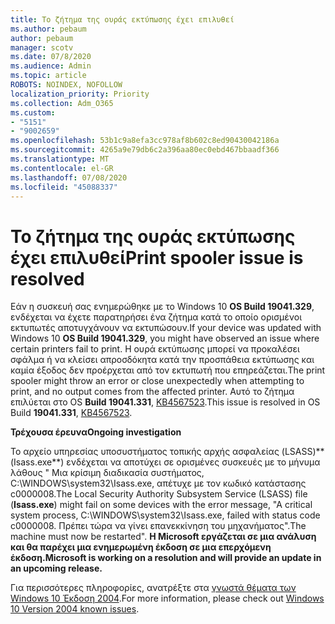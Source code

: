 ```yaml
---
title: Το ζήτημα της ουράς εκτύπωσης έχει επιλυθεί
ms.author: pebaum
author: pebaum
manager: scotv
ms.date: 07/8/2020
ms.audience: Admin
ms.topic: article
ROBOTS: NOINDEX, NOFOLLOW
localization_priority: Priority
ms.collection: Adm_O365
ms.custom:
- "5151"
- "9002659"
ms.openlocfilehash: 53b1c9a8efa3cc978af8b602c8ed90430042186a
ms.sourcegitcommit: 4265a9e79db6c2a396aa80ec0ebd467bbaadf366
ms.translationtype: MT
ms.contentlocale: el-GR
ms.lasthandoff: 07/08/2020
ms.locfileid: "45088337"
---
```

# <a name="print-spooler-issue-is-resolved"></a><span data-ttu-id="8c373-102">Το ζήτημα της ουράς εκτύπωσης έχει επιλυθεί</span><span class="sxs-lookup"><span data-stu-id="8c373-102">Print spooler issue is resolved</span></span>

<span data-ttu-id="8c373-103">Εάν η συσκευή σας ενημερώθηκε με το Windows 10 **OS Build 19041.329**, ενδέχεται να έχετε παρατηρήσει ένα ζήτημα κατά το οποίο ορισμένοι εκτυπωτές αποτυγχάνουν να εκτυπώσουν.</span><span class="sxs-lookup"><span data-stu-id="8c373-103">If your device was updated with Windows 10  **OS Build 19041.329**, you might have observed an issue where certain printers fail to print.</span></span> <span data-ttu-id="8c373-104">Η ουρά εκτύπωσης μπορεί να προκαλέσει σφάλμα ή να κλείσει απροσδόκητα κατά την προσπάθεια εκτύπωσης και καμία έξοδος δεν προέρχεται από τον εκτυπωτή που επηρεάζεται.</span><span class="sxs-lookup"><span data-stu-id="8c373-104">The print spooler might throw an error or close unexpectedly when attempting to print, and no output comes from the affected printer.</span></span> <span data-ttu-id="8c373-105">Αυτό το ζήτημα επιλύεται στο OS **Build 19041.331**, [KB4567523](https://support.microsoft.com/help/4567523/windows-10-update-kb4567523).</span><span class="sxs-lookup"><span data-stu-id="8c373-105">This issue is resolved in OS Build  **19041.331**, [KB4567523](https://support.microsoft.com/help/4567523/windows-10-update-kb4567523).</span></span>  

<span data-ttu-id="8c373-106">**Τρέχουσα έρευνα**</span><span class="sxs-lookup"><span data-stu-id="8c373-106">**Ongoing investigation**</span></span>

<span data-ttu-id="8c373-107">Το αρχείο υπηρεσίας υποσυστήματος τοπικής αρχής ασφαλείας (LSASS)\*\* (Isass.exe\*\*) ενδέχεται να αποτύχει σε ορισμένες συσκευές με το μήνυμα λάθους " Μια κρίσιμη διαδικασία συστήματος, C:\WINDOWS\system32\Isass.exe, απέτυχε με τον κωδικό κατάστασης c0000008.</span><span class="sxs-lookup"><span data-stu-id="8c373-107">The Local Security Authority Subsystem Service (LSASS) file (**Isass.exe**) might fail on some devices with the error message, "A critical system process, C:\WINDOWS\system32\Isass.exe, failed with status code c0000008.</span></span> <span data-ttu-id="8c373-108">Πρέπει τώρα να γίνει επανεκκίνηση του μηχανήματος".</span><span class="sxs-lookup"><span data-stu-id="8c373-108">The machine must now be restarted".</span></span>  <span data-ttu-id="8c373-109">**Η Microsoft εργάζεται σε μια ανάλυση και θα παρέχει μια ενημερωμένη έκδοση σε μια επερχόμενη έκδοση.**</span><span class="sxs-lookup"><span data-stu-id="8c373-109">**Microsoft is working on a resolution and will provide an update in an upcoming release.**</span></span>

<span data-ttu-id="8c373-110">Για περισσότερες πληροφορίες, ανατρέξτε στα [γνωστά θέματα των Windows 10 Έκδοση 2004](https://docs.microsoft.com/windows/release-information/status-windows-10-2004#442msgdesc).</span><span class="sxs-lookup"><span data-stu-id="8c373-110">For more information, please check out  [Windows 10 Version 2004 known issues](https://docs.microsoft.com/windows/release-information/status-windows-10-2004#442msgdesc).</span></span>